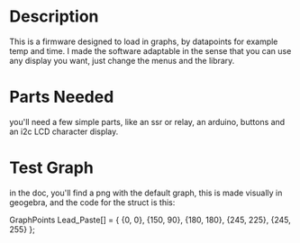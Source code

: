 # Description
This is a firmware designed to load in graphs, by datapoints for example temp and time.
I made the software adaptable in the sense that you can use any display you want, just change the menus and the library.



# Parts Needed

you'll need a few simple parts, like an ssr or relay, an arduino, buttons 
and an i2c LCD character display.

# Test Graph

in the doc, you'll find a png with the default graph, this is made visually
in geogebra, and the code for the struct is this:

GraphPoints Lead_Paste[] = {
  {0, 0},
  {150, 90},
  {180, 180},
  {245, 225},
  {245, 255}
};
